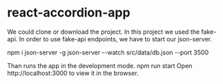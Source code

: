 # react-accordion-app


We could clone or download the project. In this project we used the fake-api.
In order to use fake-api endpoints, we have to start our json-server.

npm i json-server -g
json-server --watch src/data/db.json --port 3500 

Than runs the app in the development mode.
npm run start
Open http://localhost:3000 to view it in the browser.

